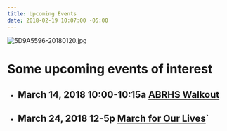 ```yaml
---
title: Upcoming Events
date: 2018-02-19 10:07:00 -05:00
---
```


![5D9A5596-20180120.jpg](/uploads/5D9A5596-20180120.jpg)

# Some upcoming events of interest

* ## March 14, 2018 10:00-10:15a  [ABRHS Walkout](https://actionnetwork.org/events/abrhs-walkout)


* ## March 24, 2018 12-5p [March for Our Lives](https://www.facebook.com/events/1607397545975790/permalink/1608185985896946/)\`